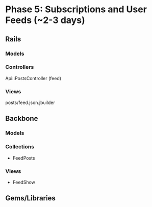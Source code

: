 # Phase 5: Subscriptions and User Feeds (~2-3 days)

## Rails
### Models

### Controllers
Api::PostsController (feed)

### Views
posts/feed.json.jbuilder

## Backbone
### Models

### Collections
* FeedPosts

### Views
* FeedShow

## Gems/Libraries
